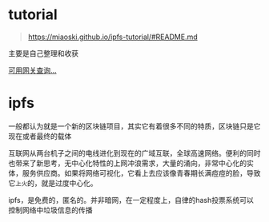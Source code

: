 # tutorial
> https://miaoski.github.io/ipfs-tutorial/#README.md

主要是自己整理和收获

[可用网关查询...](https://ipfs.github.io/public-gateway-checker/)

# ipfs
一般都认为就是一个新的区块链项目，其实它有着很多不同的特质，区块链只是它现在或者最终的载体

互联网从两台机子之间的电线进化到现在的广域互联，全球高速网络。便利的同时也带来了新思考，无中心化特性的上网冲浪需求，大量的涌向，非常中心化的实体，服务供应商。如果将网络可视化，它看上去应该像青春期长满痘痘的脸，导致它`上火`的，就是过度中心化。

ipfs，是免费的，匿名的。并非暗网，在一定程度上，自律的hash投票系统可以控制网络中垃圾信息的传播

#
